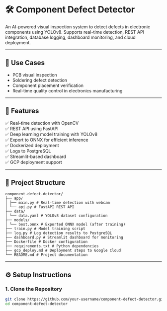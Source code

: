 # 🛠️ Component Defect Detector

An AI-powered visual inspection system to detect defects in electronic components using YOLOv8. Supports real-time detection, REST API integration, database logging, dashboard monitoring, and cloud deployment.

---

## 📸 Use Cases

- PCB visual inspection
- Soldering defect detection
- Component placement verification
- Real-time quality control in electronics manufacturing

---

## 🚀 Features

✅ Real-time detection with OpenCV  
✅ REST API using FastAPI  
✅ Deep learning model training with YOLOv8  
✅ Export to ONNX for efficient inference  
✅ Dockerized deployment  
✅ Logs to PostgreSQL  
✅ Streamlit-based dashboard  
✅ GCP deployment support

---

## 📁 Project Structure
```
component-defect-detector/
├── app/
│ ├── main.py # Real-time detection with webcam
│ └── api.py # FastAPI REST API
├── data/
│ └── data.yaml # YOLOv8 dataset configuration
├── models/
│ └── best.onnx # Exported ONNX model (after training)
├── train.py # Model training script
├── log.py # Log detection results to PostgreSQL
├── dashboard.py # Streamlit dashboard for monitoring
├── Dockerfile # Docker configuration
├── requirements.txt # Python dependencies
├── gcp_deploy.md # Deployment steps to Google Cloud
└── README.md # Project documentation

```

---

## ⚙️ Setup Instructions

### 1. Clone the Repository
```bash
git clone https://github.com/your-username/component-defect-detector.git
cd component-defect-detector

